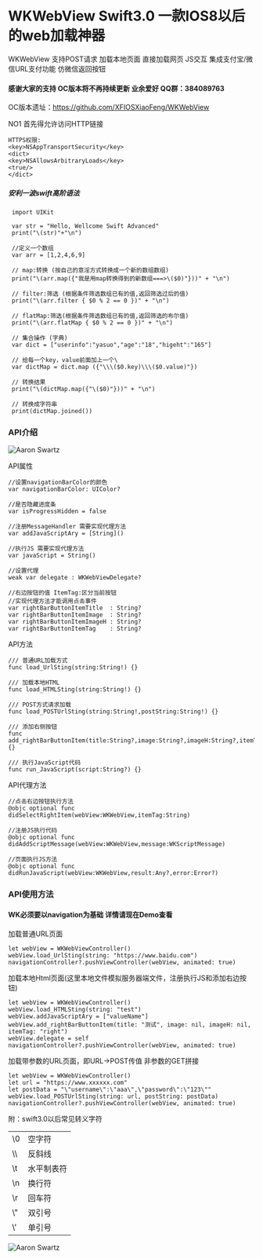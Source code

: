 # WKWebView Swift3.0 一款IOS8以后的web加载神器
WKWebView 支持POST请求 加载本地页面 直接加载网页 JS交互 集成支付宝/微信URL支付功能  仿微信返回按钮

#### 感谢大家的支持 OC版本将不再持续更新  业余爱好 QQ群：384089763
OC版本遗址：https://github.com/XFIOSXiaoFeng/WKWebView

NO1 首先得允许访问HTTP链接
```
HTTPS权限:
<key>NSAppTransportSecurity</key>
<dict>
<key>NSAllowsArbitraryLoads</key>
<true/>
</dict>
```
##### 安利一波swift高阶语法
```
 import UIKit

 var str = "Hello, Wellcome Swift Advanced"
 print("\(str)"+"\n")

 //定义一个数组
 var arr = [1,2,4,6,9]

 // map:转换 (按自己的意淫方式转换成一个新的数组数组)
 print("\(arr.map({"我是用map转换得到的新数组===>\($0)"}))" + "\n")

 // filter:筛选 (根据条件筛选数组已有的值,返回筛选过后的值)
 print("\(arr.filter { $0 % 2 == 0 })" + "\n")

 // flatMap:筛选(根据条件筛选数组已有的值,返回筛选的布尔值)
 print("\(arr.flatMap { $0 % 2 == 0 })" + "\n")

 // 集合操作 (字典)
 var dict = ["userinfo":"yasuo","age":"18","higeht":"165"]

 // 给每一个key，value前面加上一个\
 var dictMap = dict.map ({"\\\($0.key)\\\($0.value)"})

 // 转换结果
 print("\(dictMap.map({"\($0)"}))" + "\n")

 // 转换成字符串
 print(dictMap.joined())
```
### API介绍

![Aaron Swartz](https://github.com/XFIOSXiaoFeng/SwiftWkWebView/blob/master/demo2.png)

API属性
```
//设置navigationBarColor的颜色
var navigationBarColor: UIColor?

//是否隐藏进度条
var isProgressHidden = false

//注册MessageHandler 需要实现代理方法
var addJavaScriptAry = [String]()

//执行JS 需要实现代理方法
var javaScript = String()

//设置代理
weak var delegate : WKWebViewDelegate?

//右边按钮的值 ItemTag:区分当前按钮
//实现代理方法才能调用点击事件
var rightBarButtonItemTitle  : String?
var rightBarButtonItemImage  : String?
var rightBarButtonItemImageH : String?
var rightBarButtonItemTag    : String?

```
API方法
```
/// 普通URL加载方式
func load_UrlSting(string:String!) {}

/// 加载本地HTML
func load_HTMLSting(string:String!) {}

/// POST方式请求加载
func load_POSTUrlSting(string:String!,postString:String!) {}

/// 添加右侧按钮
func add_rightBarButtonItem(title:String?,image:String?,imageH:String?,itemTag:String?) {}

/// 执行JavaScript代码
func run_JavaScript(script:String?) {}
```
API代理方法
```
//点击右边按钮执行方法
@objc optional func didSelectRightItem(webView:WKWebView,itemTag:String)
    
//注册JS执行代码
@objc optional func didAddScriptMessage(webView:WKWebView,message:WKScriptMessage)
    
//页面执行JS方法
@objc optional func didRunJavaScript(webView:WKWebView,result:Any?,error:Error?)

```
### API使用方法
#### WK必须要以navigation为基础 详情请现在Demo查看
加载普通URL页面
```
let webView = WKWebViewController()
webView.load_UrlSting(string: "https://www.baidu.com")
navigationController?.pushViewController(webView, animated: true)
```
加载本地Html页面(这里本地文件模拟服务器端文件，注册执行JS和添加右边按钮)
```
let webView = WKWebViewController()
webView.load_HTMLSting(string: "test")
webView.addJavaScriptAry = ["valueName"]
webView.add_rightBarButtonItem(title: "测试", image: nil, imageH: nil, itemTag: "right")
webView.delegate = self
navigationController?.pushViewController(webView, animated: true)
```
加载带参数的URL页面，即URL->POST传值 非参数的GET拼接
```
let webView = WKWebViewController()
let url = "https://www.xxxxxx.com"
let postData = "\"username\":\"aaa\",\"password\":\"123\""
webView.load_POSTUrlSting(string: url, postString: postData)
navigationController?.pushViewController(webView, animated: true)
```
附：swift3.0以后常见转义字符
<table>
    <tr>
        <td>\0</td>
        <td>空字符</td>
    </tr>
    <tr>
        <td>\\</td>
        <td>反斜线</td>
    </tr>
    <tr>
        <td>\t</td>
        <td> 水平制表符</td>
    </tr>
    <tr>
        <td>\n</td>
        <td>换行符</td>
    </tr>
    <tr>
        <td>\r</td>
        <td>回车符</td>
    </tr>
    <tr>
        <td>\"</td>
        <td>双引号</td>
    </tr>
    <tr>
        <td>\'</td>
        <td>单引号</td>
    </tr>
</table>

![Aaron Swartz](https://github.com/XFIOSXiaoFeng/SwiftWkWebView/blob/master/demo.gif)


